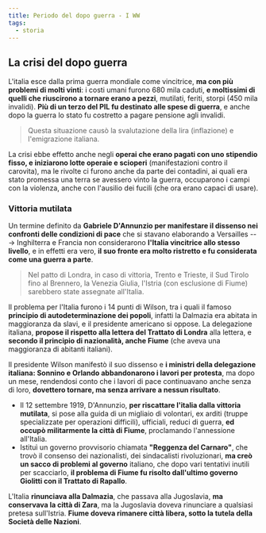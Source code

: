 ```yaml
---
title: Periodo del dopo guerra - I WW
tags:
  - storia
---
```

## La crisi del dopo guerra

L'italia esce dalla prima guerra mondiale come vincitrice, **ma con più problemi di molti vinti**: i costi umani furono 680 mila caduti, **e moltissimi di quelli che riuscirono a tornare erano a pezzi**, mutilati, feriti, storpi (450 mila invalidi). **Più di un terzo del PIL fu destinato alle spese di guerra**, e anche dopo la guerra lo stato fu costretto a pagare pensione agli invalidi.

> Questa situazione causò la svalutazione della lira (inflazione) e l'emigrazione italiana.

La crisi ebbe effetto anche negli **operai che erano pagati con uno stipendio fisso, e iniziarono lotte operaie e scioperi** (manifestazioni contro il carovita), ma le rivolte ci furono anche da parte dei contadini, ai quali era stato promessa una terra se avessero vinto la guerra, occuparono i campi con la violenza, anche con l'ausilio dei fucili (che ora erano capaci di usare).

### Vittoria mutilata

Un termine definito da **Gabriele D'Annunzio per manifestare il dissenso nei confronti delle condizioni di pace** che si stavano elaborando a Versailles ---> Inghilterra e Francia non considerarono **l'Italia vincitrice allo stesso livello**, e in effetti era vero, **il suo fronte era molto ristretto e fu considerata come una guerra a parte**.

> Nel patto di Londra, in caso di vittoria, Trento e Trieste, il Sud Tirolo fino al Brennero, la Venezia Giulia, l'Istria (con esclusione di Fiume) sarebbero state assegnate all'Italia.

Il problema per l'Italia furono i 14 punti di Wilson, tra i quali il famoso **principio di autodeterminazione dei popoli**, infatti la Dalmazia era abitata in maggioranza da slavi, e il presidente americano si oppose. La delegazione italiana, **propose il rispetto alla lettera del Trattato di Londra** alla lettera, e **secondo il principio di nazionalità, anche Fiume** (che aveva una maggioranza di abitanti italiani).

Il presidente Wilson manifestò il suo dissenso e **i ministri della delegazione italiana: Sonnino e Orlando abbandonarono i lavori per protesta**, ma dopo un mese, rendendosi conto che i lavori di pace continuavano anche senza di loro, **dovettero tornare, ma senza arrivare a nessun risultato**. 

- Il 12 settembre 1919, D'Annunzio, **per riscattare l'italia dalla vittoria mutilata**, si pose alla guida di un migliaio di volontari, ex arditi (truppe specializzate per operazioni difficili), ufficiali, reduci di guerra, **ed occupò militarmente la città di Fiume**, proclamando l'annessione all'Italia.
- Istituì un governo provvisorio chiamata **"Reggenza del Carnaro"**, che trovò il consenso dei nazionalisti, dei sindacalisti rivoluzionari, **ma creò un sacco di problemi al governo** italiano, che dopo vari tentativi inutili per scacciarlo, **il problema di Fiume fu risolto dall'ultimo governo Giolitti con il Trattato di Rapallo**.

L'Italia **rinunciava alla Dalmazia**, che passava alla Jugoslavia, **ma conservava la città di Zara**, ma la Jugoslavia doveva rinunciare a qualsiasi pretesa sull'Istria. **Fiume doveva rimanere città libera, sotto la tutela della Società delle Nazioni**.